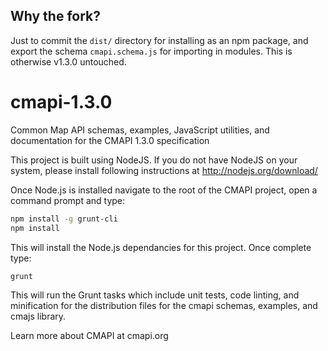 ## Why the fork?
Just to commit the `dist/` directory for installing as an npm package, and export
the schema `cmapi.schema.js` for importing in modules.  This is otherwise v1.3.0 untouched.


cmapi-1.3.0
===========
Common Map API schemas, examples, JavaScript utilities, and documentation for the CMAPI 1.3.0 specification

This project is built using NodeJS.  If you do not have NodeJS on your system, please install following instructions at http://nodejs.org/download/

Once Node.js is installed navigate to the root of the CMAPI project, open a command prompt and type:
```bash
npm install -g grunt-cli
npm install
```

This will install the Node.js dependancies for this project.  Once complete type:
```bash
grunt
```

This will run the Grunt tasks which include unit tests, code linting, and minification for the distribution files for the cmapi schemas, examples, and cmajs library.

Learn more about CMAPI at cmapi.org



